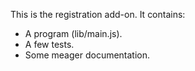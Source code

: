 This is the registration add-on.  It contains:

* A program (lib/main.js).
* A few tests.
* Some meager documentation.
